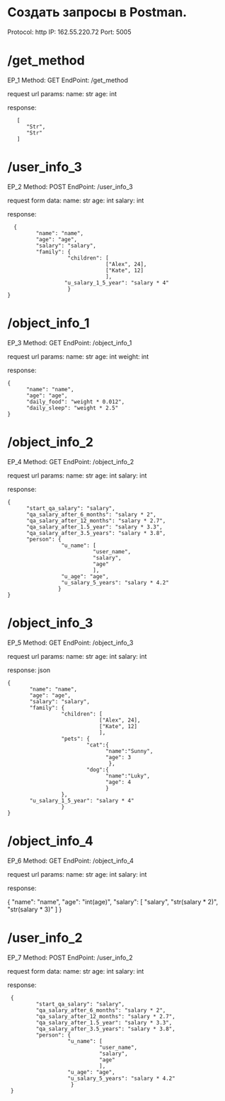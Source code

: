 # Создать запросы в Postman.

Protocol: http IP: 162.55.220.72 Port: 5005

# /get_method

EP_1 Method: GET EndPoint: /get_method

request url params: name: str age: int

response: 

       [
          "Str",
          "Str" 
       ]

# /user_info_3

EP_2 Method: POST EndPoint: /user_info_3

request form data: name: str age: int salary: int

response:

      {
	         "name": "name",
	         "age": "age",
	         "salary": "salary",
	         "family": {
		               "children": [
			                       ["Alex", 24], 
			                       ["Kate", 12]
                                   ],
		              "u_salary_1_5_year": "salary * 4"
           	           }
    }

# /object_info_1

EP_3 Method: GET EndPoint: /object_info_1

request url params: name: str age: int weight: int

response:

    {
	      "name": "name",
	      "age": "age",
	      "daily_food": "weight * 0.012",
	      "daily_sleep": "weight * 2.5"
    }

# /object_info_2

EP_4 Method: GET EndPoint: /object_info_2

request url params: name: str age: int salary: int

response:

    {
	      "start_qa_salary": "salary",
	      "qa_salary_after_6_months": "salary * 2",
	      "qa_salary_after_12_months": "salary * 2.7",
	      "qa_salary_after_1.5_year": "salary * 3.3",
	      "qa_salary_after_3.5_years": "salary * 3.8",
	      "person": {
		             "u_name": [
			                   "user_name", 
			                   "salary", 
			                   "age"
			                   ],
		             "u_age": "age",
		             "u_salary_5_years": "salary * 4.2"
	                }
    }

# /object_info_3

EP_5 Method: GET EndPoint: /object_info_3

request url params: name: str age: int salary: int

response: json

    {
	       "name": "name",
	       "age": "age",
	       "salary": "salary",
	       "family": {
		             "children": [
			                     ["Alex", 24], 
			                     ["Kate", 12]
			                     ],
		             "pets": {
			                 "cat":{
				                   "name":"Sunny",
				                   "age": 3
				                    },
			                 "dog":{
				                   "name":"Luky",
				                   "age": 4
				                   }
			         },
		   "u_salary_1_5_year": "salary * 4"
	                 }
    }

# /object_info_4

EP_6 Method: GET EndPoint: /object_info_4

request url params: name: str age: int salary: int

response:

   {
	      "name": "name",
	      "age": "int(age)",
	      "salary": [
		            "salary", 
		            "str(salary * 2)", 
		            "str(salary * 3)"
	                ]
    }

# /user_info_2

EP_7 Method: POST EndPoint: /user_info_2

request form data: name: str age: int salary: int

response:

     {
	         "start_qa_salary": "salary",
	         "qa_salary_after_6_months": "salary * 2",
	         "qa_salary_after_12_months": "salary * 2.7",
	         "qa_salary_after_1.5_year": "salary * 3.3",
	         "qa_salary_after_3.5_years": "salary * 3.8",
	         "person": {
		               "u_name": [
			                     "user_name", 
			                     "salary", 
			                     "age"
			                     ],
	                   "u_age": "age",
	                   "u_salary_5_years": "salary * 4.2"
	                    }
     }
